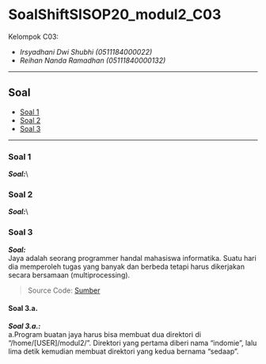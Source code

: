 # SoalShiftSISOP20_modul2_C03
Kelompok C03:
* _Irsyadhani Dwi Shubhi (0511184000022)_
* _Reihan Nanda Ramadhan (05111840000132)_

----------------------------------------------------------------
## Soal
* [Soal 1](#soal-1)
* [Soal 2](#soal-2)
* [Soal 3](#soal-3)
----------------------------------------------------------------

### Soal 1
   _**Soal:**_\
### Soal 2
   _**Soal:**_\
### Soal 3

_**Soal:**_\
Jaya adalah seorang programmer handal mahasiswa informatika. Suatu hari dia
memperoleh tugas yang banyak dan berbeda tetapi harus dikerjakan secara bersamaan
(multiprocessing).
> Source Code: [Sumber](https://github.com/irsyadhani22/SoalShiftSISOP20_modul2_C03/blob/master/soal3/soal3.c)

#### Soal 3.a.
_**Soal 3.a.:**_\
a.Program buatan jaya harus bisa membuat dua direktori di
“/home/[USER]/modul2/”. Direktori yang pertama diberi nama “indomie”, lalu
lima detik kemudian membuat direktori yang kedua bernama “sedaap”.
